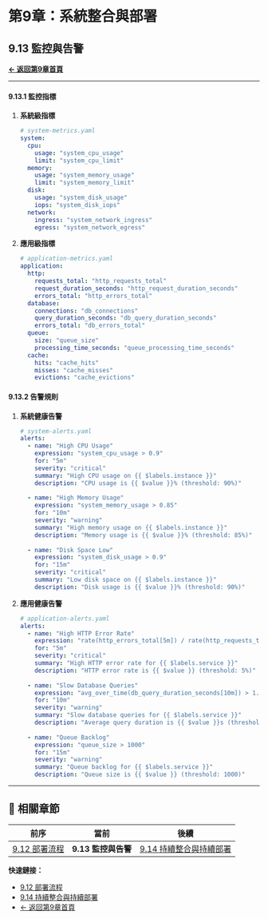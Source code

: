 # 第9章：系統整合與部署

## 9.13 監控與告警

**[← 返回第9章首頁](ch9-index.md)**

---

#### 9.13.1 監控指標

1. **系統級指標**
   ```yaml
   # system-metrics.yaml
   system:
     cpu:
       usage: "system_cpu_usage"
       limit: "system_cpu_limit"
     memory:
       usage: "system_memory_usage"
       limit: "system_memory_limit"
     disk:
       usage: "system_disk_usage"
       iops: "system_disk_iops"
     network:
       ingress: "system_network_ingress"
       egress: "system_network_egress"
   ```

2. **應用級指標**
   ```yaml
   # application-metrics.yaml
   application:
     http:
       requests_total: "http_requests_total"
       request_duration_seconds: "http_request_duration_seconds"
       errors_total: "http_errors_total"
     database:
       connections: "db_connections"
       query_duration_seconds: "db_query_duration_seconds"
       errors_total: "db_errors_total"
     queue:
       size: "queue_size"
       processing_time_seconds: "queue_processing_time_seconds"
     cache:
       hits: "cache_hits"
       misses: "cache_misses"
       evictions: "cache_evictions"
   ```

#### 9.13.2 告警規則

1. **系統健康告警**
   ```yaml
   # system-alerts.yaml
   alerts:
     - name: "High CPU Usage"
       expression: "system_cpu_usage > 0.9"
       for: "5m"
       severity: "critical"
       summary: "High CPU usage on {{ $labels.instance }}"
       description: "CPU usage is {{ $value }}% (threshold: 90%)"
     
     - name: "High Memory Usage"
       expression: "system_memory_usage > 0.85"
       for: "10m"
       severity: "warning"
       summary: "High memory usage on {{ $labels.instance }}"
       description: "Memory usage is {{ $value }}% (threshold: 85%)"
     
     - name: "Disk Space Low"
       expression: "system_disk_usage > 0.9"
       for: "15m"
       severity: "critical"
       summary: "Low disk space on {{ $labels.instance }}"
       description: "Disk usage is {{ $value }}% (threshold: 90%)"
   ```

2. **應用健康告警**
   ```yaml
   # application-alerts.yaml
   alerts:
     - name: "High HTTP Error Rate"
       expression: "rate(http_errors_total[5m]) / rate(http_requests_total[5m]) > 0.05"
       for: "5m"
       severity: "critical"
       summary: "High HTTP error rate for {{ $labels.service }}"
       description: "HTTP error rate is {{ $value }} (threshold: 5%)"
     
     - name: "Slow Database Queries"
       expression: "avg_over_time(db_query_duration_seconds[10m]) > 1.0"
       for: "10m"
       severity: "warning"
       summary: "Slow database queries for {{ $labels.service }}"
       description: "Average query duration is {{ $value }}s (threshold: 1.0s)"
     
     - name: "Queue Backlog"
       expression: "queue_size > 1000"
       for: "15m"
       severity: "warning"
       summary: "Queue backlog for {{ $labels.service }}"
       description: "Queue size is {{ $value }} (threshold: 1000)"
   ```

---

## 📑 相關章節

| 前序 | 當前 | 後續 |
|-----|------|------|
| [9.12 部署流程](ch9-12-部署流程.md) | **9.13 監控與告警** | [9.14 持續整合與持續部署](ch9-14-持續整合與持續部署.md) |

**快速鏈接：**
- [9.12 部署流程](ch9-12-部署流程.md)
- [9.14 持續整合與持續部署](ch9-14-持續整合與持續部署.md)
- [← 返回第9章首頁](ch9-index.md)

